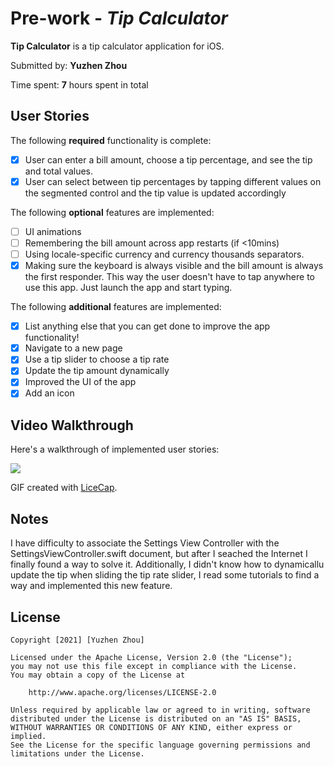 # Pre-work - *Tip Calculator*

**Tip Calculator** is a tip calculator application for iOS.

Submitted by: **Yuzhen Zhou**

Time spent: **7** hours spent in total

## User Stories

The following **required** functionality is complete:

* [x] User can enter a bill amount, choose a tip percentage, and see the tip and total values.
* [x] User can select between tip percentages by tapping different values on the segmented control and the tip value is updated accordingly

The following **optional** features are implemented:

* [ ] UI animations
* [ ] Remembering the bill amount across app restarts (if <10mins)
* [ ] Using locale-specific currency and currency thousands separators.
* [x] Making sure the keyboard is always visible and the bill amount is always the first responder. This way the user doesn't have to tap anywhere to use this app. Just launch the app and start typing.

The following **additional** features are implemented:

- [x] List anything else that you can get done to improve the app functionality!
- [x] Navigate to a new page
- [x] Use a tip slider to choose a tip rate
- [x] Update the tip amount dynamically
- [x] Improved the UI of the app
- [x] Add an icon

## Video Walkthrough

Here's a walkthrough of implemented user stories:

![](https://github.com/ElioZhou/Prework/blob/main/tip%20cal.gif)


GIF created with [LiceCap](http://www.cockos.com/licecap/).

## Notes

I have difficulty to associate the Settings View Controller with the SettingsViewController.swift document, but after I seached the Internet I finally found a way to solve it.
Additionally, I didn't know how to dynamicallu update the tip when sliding the tip rate slider, I read some tutorials to find a way and implemented this new feature.

## License

    Copyright [2021] [Yuzhen Zhou]

    Licensed under the Apache License, Version 2.0 (the "License");
    you may not use this file except in compliance with the License.
    You may obtain a copy of the License at

        http://www.apache.org/licenses/LICENSE-2.0

    Unless required by applicable law or agreed to in writing, software
    distributed under the License is distributed on an "AS IS" BASIS,
    WITHOUT WARRANTIES OR CONDITIONS OF ANY KIND, either express or implied.
    See the License for the specific language governing permissions and
    limitations under the License.
